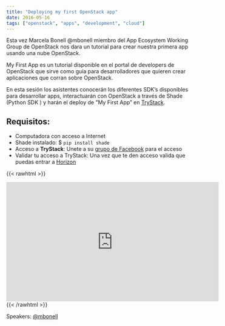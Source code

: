 ```yaml
---
title: "Deploying my first OpenStack app"
date: 2016-05-16
tags: ["openstack", "apps", "development", "cloud"]
---
```

Esta vez Marcela Bonell @mbonell miembro del App Ecosystem Working Group de OpenStack nos dara un tutorial para crear nuestra primera app usando una nube OpenStack.

My First App es un tutorial disponible en el portal de developers de OpenStack que sirve como guía para desarrolladores que quieren crear aplicaciones que corran sobre OpenStack.

En esta sesión los asistentes conocerán los diferentes SDK’s disponibles para desarrollar apps, interactuarán con OpenStack a través de Shade (Python SDK ) y harán el deploy de "My First App” en [TryStack](http://trystack.org/).

## Requisitos:
* Computadora con acceso a Internet
* Shade instalado: $ ``pip install shade``
* Acceso a **TryStack**: Unete a su [grupo de Facebook](https://www.facebook.com/groups/269238013145112) para el acceso 
* Validar tu acceso a TryStack: Una vez que te den acceso valida que puedas entrar a [Horizon](https://x86.trystack.org/dashboard/auth/login/?next=/dashboard/)

{{< rawhtml >}}
<iframe width="560" height="315" src="https://www.youtube.com/embed/gWp0JIxAzD8" frameborder="0" allow="accelerometer; autoplay; encrypted-media; gyroscope; picture-in-picture" allowfullscreen></iframe>
{{< /rawhtml >}}

Speakers:
[@mbonell](https://twitter.com/mbonell)
